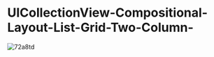 # UICollectionView-Compositional-Layout-List-Grid-Two-Column-


![72a8td](https://user-images.githubusercontent.com/108693860/204150335-4e0d7c30-7d62-475e-bfd3-4aeb507901f7.gif)
